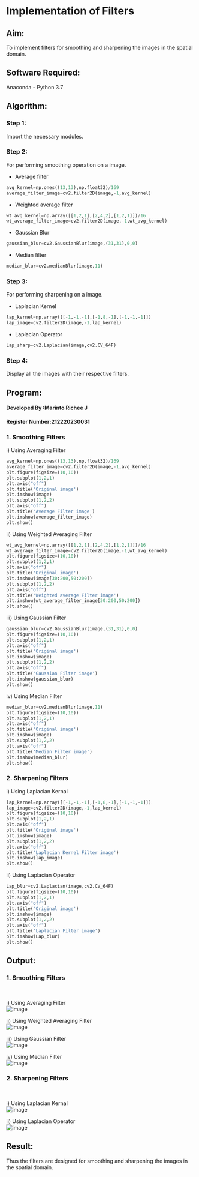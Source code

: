 # Implementation of Filters
## Aim:
To implement filters for smoothing and sharpening the images in the spatial domain.

## Software Required:
Anaconda - Python 3.7

## Algorithm:
### Step 1:
Import the necessary modules.
### Step 2:
For performing smoothing operation on a image. 
- Average filter
```python
avg_kernel=np.ones((13,13),np.float32)/169
average_filter_image=cv2.filter2D(image,-1,avg_kernel)
```
- Weighted average filter
```python
wt_avg_kernel=np.array([[1,2,1],[2,4,2],[1,2,1]])/16
wt_average_filter_image=cv2.filter2D(image,-1,wt_avg_kernel)
```
- Gaussian Blur 
```python
gaussian_blur=cv2.GaussianBlur(image,(31,31),0,0)
```
- Median filter
```python 
median_blur=cv2.medianBlur(image,11)
```
### Step 3:
For performing sharpening on a image.
- Laplacian Kernel
```python
lap_kernel=np.array([[-1,-1,-1],[-1,8,-1],[-1,-1,-1]])
lap_image=cv2.filter2D(image,-1,lap_kernel)
```
- Laplacian Operator
```python
Lap_sharp=cv2.Laplacian(image,cv2.CV_64F)
```
### Step 4:
Display all the images with their respective filters.

## Program:
#### Developed By   :Marinto Richee J
#### Register Number:212220230031
### 1. Smoothing Filters

i) Using Averaging Filter
```Python
avg_kernel=np.ones((13,13),np.float32)/169
average_filter_image=cv2.filter2D(image,-1,avg_kernel)
plt.figure(figsize=(10,10))
plt.subplot(1,2,1)
plt.axis("off")
plt.title('Original image')
plt.imshow(image)
plt.subplot(1,2,2)
plt.axis("off")
plt.title('Average Filter image')
plt.imshow(average_filter_image)
plt.show()
```

ii) Using Weighted Averaging Filter
```Python
wt_avg_kernel=np.array([[1,2,1],[2,4,2],[1,2,1]])/16
wt_average_filter_image=cv2.filter2D(image,-1,wt_avg_kernel)
plt.figure(figsize=(10,10))
plt.subplot(1,2,1)
plt.axis("off")
plt.title('Original image')
plt.imshow(image[30:200,50:200])
plt.subplot(1,2,2)
plt.axis("off")
plt.title('Weighted average Filter image')
plt.imshow(wt_average_filter_image[30:200,50:200])
plt.show()
```
iii) Using Gaussian Filter
```Python
gaussian_blur=cv2.GaussianBlur(image,(31,31),0,0)
plt.figure(figsize=(10,10))
plt.subplot(1,2,1)
plt.axis("off")
plt.title('Original image')
plt.imshow(image)
plt.subplot(1,2,2)
plt.axis("off")
plt.title('Gaussian Filter image')
plt.imshow(gaussian_blur)
plt.show()
```

iv) Using Median Filter
```Python
median_blur=cv2.medianBlur(image,11)
plt.figure(figsize=(10,10))
plt.subplot(1,2,1)
plt.axis("off")
plt.title('Original image')
plt.imshow(image)
plt.subplot(1,2,2)
plt.axis("off")
plt.title('Median Filter image')
plt.imshow(median_blur)
plt.show()
```

### 2. Sharpening Filters
i) Using Laplacian Kernal
```Python
lap_kernel=np.array([[-1,-1,-1],[-1,8,-1],[-1,-1,-1]])
lap_image=cv2.filter2D(image,-1,lap_kernel)
plt.figure(figsize=(10,10))
plt.subplot(1,2,1)
plt.axis("off")
plt.title('Original image')
plt.imshow(image)
plt.subplot(1,2,2)
plt.axis("off")
plt.title('Laplacian Kernel Filter image')
plt.imshow(lap_image)
plt.show()
```
ii) Using Laplacian Operator
```Python
Lap_blur=cv2.Laplacian(image,cv2.CV_64F)
plt.figure(figsize=(10,10))
plt.subplot(1,2,1)
plt.axis("off")
plt.title('Original image')
plt.imshow(image)
plt.subplot(1,2,2)
plt.axis("off")
plt.title('Laplacian Filter image')
plt.imshow(Lap_blur)
plt.show()
```

## Output:
### 1. Smoothing Filters
</br>

i) Using Averaging Filter
</br>
![image](https://user-images.githubusercontent.com/65499285/165766783-c7d9ba8a-6a3e-4170-a8d5-970d6919968c.png)
</br>

ii) Using Weighted Averaging Filter
</br>
![image](https://user-images.githubusercontent.com/65499285/165766843-071694a5-4da5-4d6f-81b1-5e2f7fc06270.png)
</br>

iii) Using Gaussian Filter
</br>
![image](https://user-images.githubusercontent.com/65499285/165766935-201ba902-ab8a-4671-aaac-ce1d4c797fb3.png)
</br>

iv) Using Median Filter
</br>
![image](https://user-images.githubusercontent.com/65499285/165766977-ada6db0f-0c17-4802-9cd9-ab704e5efd00.png)
</br>

### 2. Sharpening Filters
</br>

i) Using Laplacian Kernal
</br>
![image](https://user-images.githubusercontent.com/65499285/165767006-d3eebdfe-eac9-497b-84ee-dfb5f0dc0612.png)
</br>

ii) Using Laplacian Operator
</br>
![image](https://user-images.githubusercontent.com/65499285/165767030-82cf0efb-da69-4162-9594-05c188cf90b5.png)
</br>

## Result:
Thus the filters are designed for smoothing and sharpening the images in the spatial domain.
